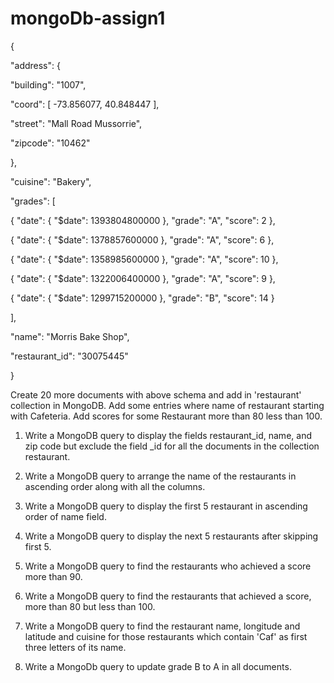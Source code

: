 # mongoDb-assign1
{

"address": {

"building": "1007",

"coord": [ -73.856077, 40.848447 ],

"street": "Mall Road Mussorrie",

"zipcode": "10462"

},

"cuisine": "Bakery",

"grades": [

{ "date": { "$date": 1393804800000 }, "grade": "A", "score": 2 },

{ "date": { "$date": 1378857600000 }, "grade": "A", "score": 6 },

{ "date": { "$date": 1358985600000 }, "grade": "A", "score": 10 },

{ "date": { "$date": 1322006400000 }, "grade": "A", "score": 9 },

{ "date": { "$date": 1299715200000 }, "grade": "B", "score": 14 }

],

"name": "Morris Bake Shop",

"restaurant_id": "30075445"

}

Create 20 more documents with above schema and add in 'restaurant' collection in MongoDB. Add some entries where name of restaurant starting with Cafeteria. Add scores for some Restaurant more than 80 less than 100.

1) Write a MongoDB query to display the fields restaurant_id, name, and zip code but exclude the field _id for all the documents in the collection restaurant.

2) Write a MongoDB query to arrange the name of the restaurants in ascending order along with all the columns.

3) Write a MongoDB query to display the first 5 restaurant in ascending order of name field.

4) Write a MongoDB query to display the next 5 restaurants after skipping first 5.

5) Write a MongoDB query to find the restaurants who achieved a score more than 90.

6) Write a MongoDB query to find the restaurants that achieved a score, more than 80 but less than 100.

7) Write a MongoDB query to find the restaurant name, longitude and latitude and cuisine for those restaurants which contain 'Caf' as first three letters of its name.

8) Write a MongoDb query to update grade B to A in all documents.
